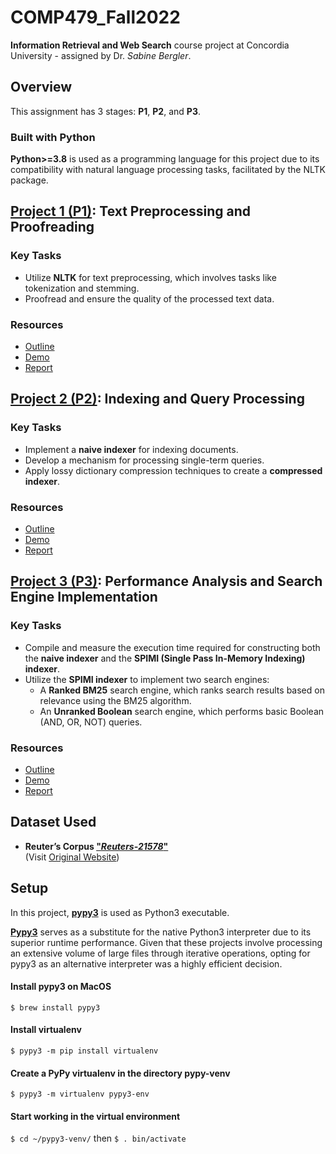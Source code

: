 # COMP479_Fall2022

**Information Retrieval and Web Search** course project at Concordia University - assigned by Dr. _Sabine Bergler_.

## Overview

This assignment has 3 stages: **P1**, **P2**, and **P3**.

### Built with **Python**

**Python>=3.8** is used as a programming language for this project due to its compatibility with natural language processing tasks, facilitated by the NLTK package.

## [Project 1 (P1)](/P1): Text Preprocessing and Proofreading

### Key Tasks

- Utilize **NLTK** for text preprocessing, which involves tasks like tokenization and stemming.
- Proofread and ensure the quality of the processed text data.

### Resources

- [Outline](/P1/p1_outline.pdf)
- [Demo](/P1/deliverables/demo.pdf)
- [Report](/P1/deliverables/report.pdf)

## [Project 2 (P2)](/P2): Indexing and Query Processing

### Key Tasks

- Implement a **naive indexer** for indexing documents.
- Develop a mechanism for processing single-term queries.
- Apply lossy dictionary compression techniques to create a **compressed indexer**.

### Resources

- [Outline](/P2/p2_outline.pdf)
- [Demo](/P2/deliverables/demo.pdf)
- [Report](/P2/deliverables/report.pdf)

## [Project 3 (P3)](/P3): Performance Analysis and Search Engine Implementation

### Key Tasks

- Compile and measure the execution time required for constructing both the **naive indexer** and the **SPIMI (Single Pass In-Memory Indexing) indexer**.
- Utilize the **SPIMI indexer** to implement two search engines:
  - A **Ranked BM25** search engine, which ranks search results based on relevance using the BM25 algorithm.
  - An **Unranked Boolean** search engine, which performs basic Boolean (AND, OR, NOT) queries.

### Resources
- [Outline](/P3/p3_outline.pdf)
- [Demo](/P3/deliverables/demo.pdf)
- [Report](/P3/deliverables/report.pdf)

## Dataset Used

- **Reuter’s Corpus ["_Reuters-21578_"](./reuters21578_extracted/)**</br>
  (Visit [Original Website](http://www.daviddlewis.com/resources/testcollections/reuters21578/))

## Setup

In this project, [**pypy3**](https://www.pypy.org/) is used as Python3 executable. 

[**Pypy3**](https://www.pypy.org/) serves as a substitute for the native Python3 interpreter due to its superior runtime performance. Given that these projects involve processing an extensive volume of large files through iterative operations, opting for pypy3 as an alternative interpreter was a highly efficient decision.

#### Install pypy3 on MacOS

`$ brew install pypy3`

#### Install virtualenv

`$ pypy3 -m pip install virtualenv`

#### Create a PyPy virtualenv in the directory pypy-venv

`$ pypy3 -m virtualenv pypy3-env`

#### Start working in the virtual environment

`$ cd ~/pypy3-venv/` then `$ . bin/activate`
